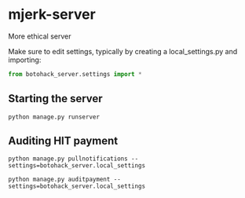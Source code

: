 # mjerk-server
More ethical server

Make sure to edit settings, typically by creating a local_settings.py and importing:
```python
from botohack_server.settings import *
```

## Starting the server
```shell
python manage.py runserver
```

## Auditing HIT payment
```shell
python manage.py pullnotifications --settings=botohack_server.local_settings

python manage.py auditpayment --settings=botohack_server.local_settings
```
